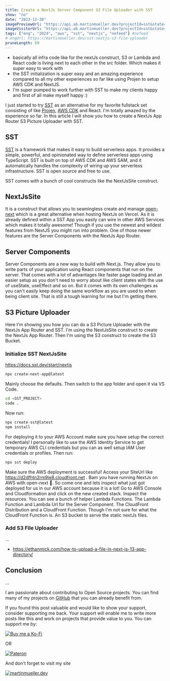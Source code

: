 ```yaml
---
title: Create a NextJs Server Component S3 File Uploader with SST
show: "no"
date: "2023-12-30"
imagePreviewUrl: "https://api.ab.martinmueller.dev?projectId=sst&state=preview"
imageVisitorUrl: "https://api.ab.martinmueller.dev?projectId=sst&state=visitor"
tags: ["eng", "2024", "aws", "sst", "nextjs", "nofeed"] #nofeed
# engUrl: https://martinmueller.dev/sst-nextjs-s3-file-uploader
pruneLength: 50
---
```


* basically all infra code like for the nextJs construct, S3 or Lambda and React code is living next to each other in the src folder. Which makes it super easy to work with
* the SST initialization is super easy and an amazing experience compared to all my other experiences so far like using Projen to setup AWS CDK and NextJS.
* I'm super pumped to work further with SST to make my clients happy and first of all make myself happy :)

I just started to try [SST](https://github.com/sst/sst) as an alternative for my favorite fullstack set consisting of like [Projen](https://github.com/projen/projen), [AWS CDK](https://github.com/aws/aws-cdk) and React. I'm totally amazed by the experience so far. In this article I will show you how to create a NextJs App Router S3 Picture Uploader with SST.

## SST

[SST](https://github.com/sst/sst) is a framework that makes it easy to build serverless apps. It provides a simple, powerful, and opinionated way to define serverless apps using TypeScript. SST is built on top of AWS CDK and AWS SAM, and it automatically handles the complexity of wiring up your serverless infrastructure. SST is open source and free to use.

SST comes with a bunch of cool constructs like the NextJsSite construct.

## NextJsSite

It is a construct that allows you to seamingless create and manage [open-next](https://github.com/sst/open-next) which is a great alternative when hosting NextJs on Vercel. As it is already defined within a SST App you easily can wire in other AWS Services which makes it totally awesome! Though if you use the newest and wildest features from NextJS you might run into problem. One of those newer features are the Server Components with the NextJs App Router.

## Server Components

Server Components are a new way to build with Next.js. They allow you to write parts of your application using React components that run on the server. That comes with a lot of advantages like faster page loading and an easier setup as you don't need to worry about like client states with the use of useState, useEffect and so on. But it comes with its own challenges as you can't easily keep doing the same workflow as you are used to when being client site. That is still a tough learning for me but I'm getting there.

## S3 Picture Uploader

Here I'm showing you how you can do a S3 Picture Uploader with the NextJs App Router and SST. I'm using the NextJsSite construct to create the NextJs App Router. Then I'm using the S3 construct to create the S3 Bucket.

### Initialize SST NextJsSite

https://docs.sst.dev/start/nextjs

```bash
npx create-next-app@latest
```

Mainly choose the defaults. Then switch to the app folder and open it via VS Code.

```bash
cd <SST_PROJECT>
code .
```

Now run:

```bash
npx create-sst@latest
npm install
```

For deploying it to your AWS Account make sure you have setup the correct credentials! I personally like to use the AWS Identity Service to get temporary AWS CLI credentials but you can as well setup IAM User credentials or profiles. Then run:

```bash
npx sst deploy
```

Make sure the AWS deployment is successful! Access your SiteUrl like https://d2dfhtn2rm9je8.cloudfront.net . Bam you have running NextJs on AWS with open-next 🤯. So come one and lets inspect what just got deployed for us in our AWS account because it is a lot! Go to AWS Console and Cloudformation and click on the new created stack. Inspect the resources. You can see a bunch of helper Lambda Functions. The Lambda Function and Lambda Url for the Server Component. The CloudFront Distribution and a CloudFront Function. Though I'm not sure for what the CloudFront Function is. An S3 bucket to serve the static nextJs files.

### Add S3 File Uploader

...
* https://ethanmick.com/how-to-upload-a-file-in-next-js-13-app-directory/


## Conclusion

...

I am passionate about contributing to Open Source projects. You can find many of my projects on [GitHub](https://github.com/mmuller88) that you can already benefit from.

If you found this post valuable and would like to show your support, consider supporting me back. Your support will enable me to write more posts like this and work on projects that provide value to you. You can support me by:

[![Buy me a Ko-Fi](https://storage.ko-fi.com/cdn/useruploads/png_d554a01f-60f0-4969-94d1-7b69f3e28c2fcover.jpg?v=69a332f2-b808-4369-8ba3-dae0d1100dd4)](https://ko-fi.com/T6T1BR59W)

OR

[![Pateron](https://theastrologypodcast.com/wp-content/uploads/2015/06/become-my-patron-05.jpg)](https://www.patreon.com/bePatron?u=29010217)

And don't forget to visit my site

[![martinmueller.dev](https://martinmueller.dev/static/84caa5292a6d0c37c48ae280d04b5fa6/a7715/joint.jpg)](https://martinmueller.dev/resume)
